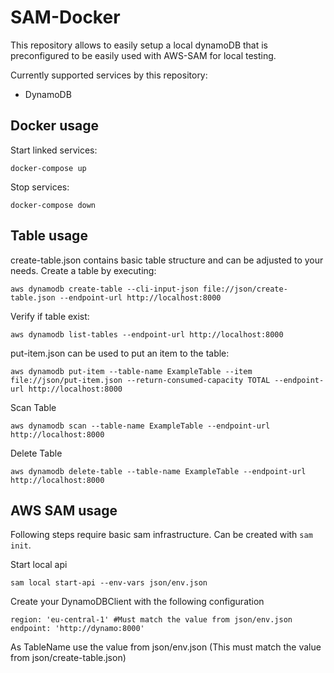 # SAM-Docker

This repository allows to easily setup a local dynamoDB that is preconfigured to be easily used with AWS-SAM for local testing.

Currently supported services by this repository:

- DynamoDB

## Docker usage

Start linked services:

`docker-compose up`

Stop services:

`docker-compose down`

## Table usage

create-table.json contains basic table structure and can be adjusted to your needs. Create a table by executing:

`aws dynamodb create-table --cli-input-json file://json/create-table.json --endpoint-url http://localhost:8000`

Verify if table exist:

`aws dynamodb list-tables --endpoint-url http://localhost:8000`

put-item.json can be used to put an item to the table:

`aws dynamodb put-item --table-name ExampleTable --item file://json/put-item.json --return-consumed-capacity TOTAL --endpoint-url http://localhost:8000`

Scan Table

`aws dynamodb scan --table-name ExampleTable --endpoint-url http://localhost:8000`

Delete Table

`aws dynamodb delete-table --table-name ExampleTable --endpoint-url http://localhost:8000`

## AWS SAM usage

Following steps require basic sam infrastructure. Can be created with `sam init`.

Start local api

`sam local start-api --env-vars json/env.json`

Create your DynamoDBClient with the following configuration

```
region: 'eu-central-1' #Must match the value from json/env.json
endpoint: 'http://dynamo:8000'
```

As TableName use the value from json/env.json (This must match the value from json/create-table.json)
